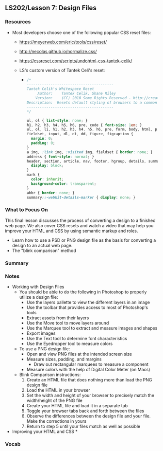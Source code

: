 ## LS202/Lesson 7: Design Files

### Resources

* Most developers choose one of the following popular CSS reset files:

  * https://meyerweb.com/eric/tools/css/reset/

  * http://necolas.github.io/normalize.css/

  * https://cssreset.com/scripts/undohtml-css-tantek-celik/

  * LS's custom version of Tantek Celi's reset:

    * ```css
      /*
      ----------------------------------------
      Tantek Celik's Whitespace Reset
           Author:    Tantek Celik, Shane Riley
          Version:    (CC) 2010 Some Rights Reserved - http://creativecommons.org/licenses/by/2.0
      Description:  Resets default styling of browsers to a common base
      ----------------------------------------
      */
      
      ul, ol { list-style: none; }
      h1, h2, h3, h4, h5, h6, pre, code { font-size: 1em; }
      ul, ol, li, h1, h2, h3, h4, h5, h6, pre, form, body, html, p, blockquote,
      fieldset, input, dl, dt, dd, figure, figcaption {
        margin: 0;
        padding: 0;
      }
      a img, :link img, :visited img, fieldset { border: none; }
      address { font-style: normal; }
      header, section, article, nav, footer, hgroup, details, summary, figure, main {
        display: block;
      }
      mark {
        color: inherit;
        background-color: transparent;
      }
      abbr { border: none; }
      summary::-webkit-details-marker { display: none; }
      ```

### What to Focus On

This final lesson discusses the process of converting a design to a finished web page. We also cover CSS resets and watch a video that may help you improve your HTML and CSS by using semantic markup and roles.

* Learn how to use a PSD or PNG design file as the basis for converting a design to an actual web page.
* The "blink comparison" method

### Summary
### Notes

* Working with Design Files
  * You should be able to do the following in Photoshop to properly utilize a design file:
    * Use the layers pallette to view the different layers in an image
    * Use the toolbar that provides access to most of Photoshop's tools
    * Extract assets from their layers
    * Use the Move tool to move layers around
    * Use the Marquee tool to extract and measure images and shapes
    * Export images
    * Use the Text tool to determine font characteristics
    * Use the Eyedropper tool to measure colors
  * To use a PNG design file:
    * Open and view PNG files at the intended screen size
    * Measure sizes, padding, and margins
      * Draw out rectangular marquees to measure a component
    * Measure colors with the help of Digital Color Meter (on Macs)
  * Blink Comparison instructions:
    1. Create an HTML file that does nothing more than load the PNG design file
    2. Load the HTML in your browser
    3. Set the width and height of your browser to precisely match the width/height of the PNG file
    4. Create your HTML file and load it in a separate tab
    5. Toggle your browser tabs back and forth between the files
    6. Observe the differences between the design file and your file. Make the corrections in yours
    7. Return to step 5 until your files match as well as possible
* Improving your HTML and CSS
  * 

### Vocab

